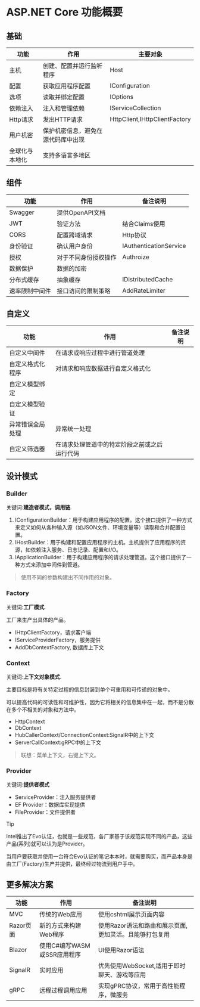 # ASP.NET Core 功能概要

## 基础

| 功能 |作用  |主要对象  |
|---------|---------|---------|
|主机     | 创建、配置并运行监听程序        |   Host      |
|配置     | 获取应用程序配置        | IConfiguration |
|选项     | 读取并绑定配置     | IOptions        |
|依赖注入 | 注入和管理依赖|IServiceCollection|
|Http请求|发出HTTP请求|HttpClient,IHttpClientFactory|
|用户机密|保护机密信息，避免在源代码库中出现||
|全球化与本地化|支持多语言多地区||

## 组件

| 功能 |作用  |备注说明  |
|---------|---------|---------|
|Swagger|提供OpenAPI文档||
|JWT|验证方法|结合Claims使用|
|CORS|配置跨域请求|Http协议|
|身份验证|确认用户身份|IAuthenticationService|
|授权|对于不同身份授权操作|Authroize|
|数据保护|数据的加密||
|分布式缓存|抽象缓存|IDistributedCache|
|速率限制中间件|接口访问的限制策略|AddRateLimiter|

## 自定义

| 功能 |作用  |备注说明  |
|---------|---------|---------|
|自定义中间件|在请求或响应过程中进行管道处理||
|自定义格式化程序|对请求和响应数据进行自定义格式化||
|自定义模型绑定|||
|自定义模型验证|||
|异常错误全局处理|异常统一处理||
|自定义筛选器|在请求处理管道中的特定阶段之前或之后运行代码||

## 设计模式

### Builder

关键词:**建造者模式，调用链**.

1. IConfigurationBuilder：用于构建应用程序的配置。这个接口提供了一种方式来定义如何从各种输入源（如JSON文件、环境变量等）读取和合并配置设置。
2. IHostBuilder：用于构建和配置应用程序的主机。主机提供了应用程序的资源，如依赖注入服务、日志记录、配置和I/O。
3. IApplicationBuilder：用于构建应用程序的请求处理管道。这个接口提供了一种方式来添加中间件到管道。

> 使用不同的参数构建出不同作用的对象。

### Factory

关键词:**工厂模式**.

工厂来生产出具体的产品。

- IHttpClientFactory，请求客户端
- IServiceProviderFactory，服务提供
- AddDbContextFactory, 数据库上下文

### Context

关键词:**上下文对象模式.**

主要目标是将有关特定过程的信息封装到单个可重用和可传递的对象中。

可以提高代码的可读性和可维护性，因为它将相关的信息集中在一起，而不是分散在多个不相关的对象和方法中。

- HttpContext
- DbContext
- HubCallerContext/ConnectionContext:SignalR中的上下文
- ServerCallContext:gRPC中的上下文

> 联想：菜单上下文，右键上下文。

### Provider

关键词:**提供者模式**

- ServiceProvider：注入服务提供者
- EF Provider：数据库实现提供
- FileProvider：文件提供者

> [!TIP]
> Intel推出了Evo认证，也就是一些规范，各厂家基于该规范实现不同的产品，这些产品(系列)就可以认为是Provider。
>
> 当用户要获取并使用一台符合Evo认证的笔记本本时，就需要购买，而产品本身是由工厂(Factory)生产并提供，最终经过物流到用户手中。

## 更多解决方案

| 功能 |作用  |备注说明  |
|---------|---------|---------|
|MVC|传统的Web应用|使用cshtml展示页面内容|
|Razor页面|新的方式来构建Web程序|使用Razor语法和路由和展示页面,更加灵活。且能够打包复用|
|Blazor|使用C#编写WASM或SSR应用程序|UI使用Razor语法|
|SignalR|实时应用|优先使用WebSocket,适用于即时聊天、游戏等应用|
|gRPC|远程过程调用应用|实现gPRC协议，常用于高性能程序，微服务|
